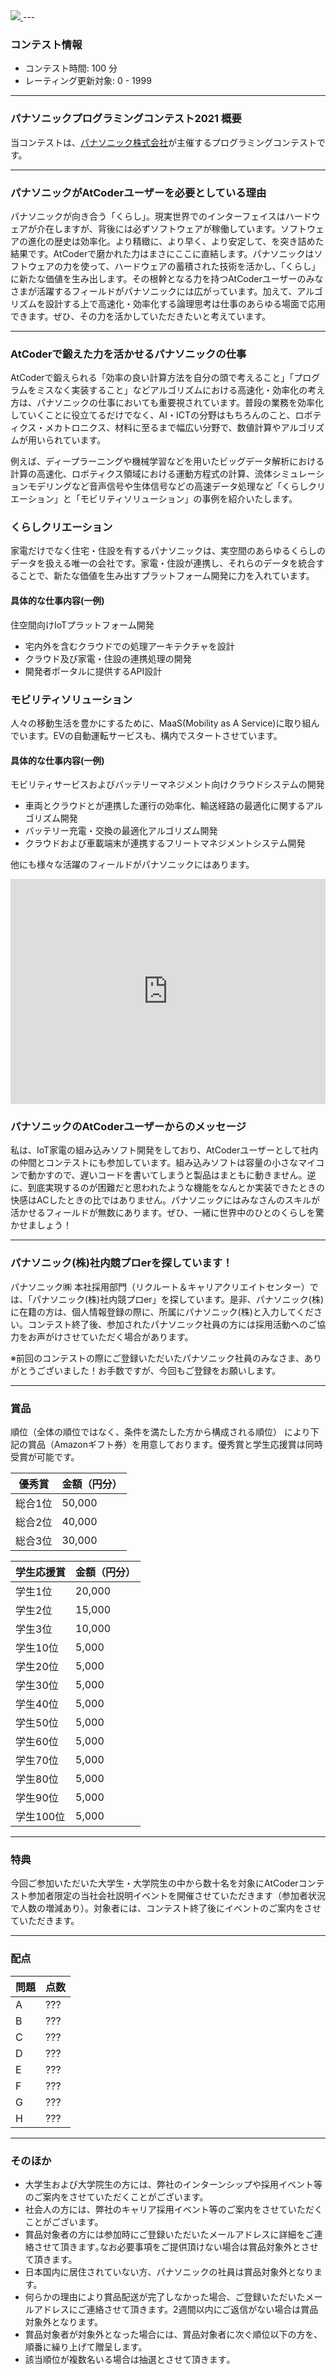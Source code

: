 
<div>

<span>

<span>
<a href="https://www.panasonic.com/jp/home.html">
<img src="https://img.atcoder.jp/panasonic2020/logo.png">

</img>
</a>
---

### **コンテスト情報**

<section>

<ul>

<li>
コンテスト時間: 100 分
</li>

<li>
レーティング更新対象: 0 - 
<span>
1999
</span>

</li>

</ul>

</section>

---

### **パナソニックプログラミングコンテスト2021 概要**

<section>

<p>
当コンテストは、<a href="https://www.panasonic.com/jp/home.html">パナソニック株式会社</a>が主催するプログラミングコンテストです。
</p>

</section>

---

### **パナソニックがAtCoderユーザーを必要としている理由**

<section>

<p>
パナソニックが向き合う「くらし」。現実世界でのインターフェイスはハードウェアが介在しますが、背後には必ずソフトウェアが稼働しています。ソフトウェアの進化の歴史は効率化。より精緻に、より早く、より安定して、を突き詰めた結果です。AtCoderで磨かれた力はまさにここに直結します。パナソニックはソフトウェアの力を使って、ハードウェアの蓄積された技術を活かし、「くらし」に新たな価値を生み出します。その根幹となる力を持つAtCoderユーザーのみなさまが活躍するフィールドがパナソニックには広がっています。加えて、アルゴリズムを設計する上で高速化・効率化する論理思考は仕事のあらゆる場面で応用できます。ぜひ、その力を活かしていただきたいと考えています。
      
</p>

</section>

---

### **AtCoderで鍛えた力を活かせるパナソニックの仕事**

<section>

<p>
AtCoderで鍛えられる「効率の良い計算方法を自分の頭で考えること」「プログラムをミスなく実装すること」などアルゴリズムにおける高速化・効率化の考え方は、パナソニックの仕事においても重要視されています。普段の業務を効率化していくことに役立てるだけでなく、AI・ICTの分野はもちろんのこと、ロボティクス・メカトロニクス、材料に至るまで幅広い分野で、数値計算やアルゴリズムが用いられています。
      
</p>

<p>
例えば、ディープラーニングや機械学習などを用いたビッグデータ解析における計算の高速化、ロボティクス領域における運動方程式の計算、流体シミュレーションモデリングなど音声信号や生体信号などの高速データ処理など「くらしクリエーション」と「モビリティソリューション」の事例を紹介いたします。
      
</p>

</section>

### **くらしクリエーション**

<section>

<p>
家電だけでなく住宅・住設を有するパナソニックは、実空間のあらゆるくらしのデータを扱える唯一の会社です。家電・住設が連携し、それらのデータを統合することで、新たな価値を生み出すプラットフォーム開発に力を入れています。
      
</p>

</section>

#### **具体的な仕事内容(一例)**

<section>

<p>
住空間向けIoTプラットフォーム開発
</p>

<ul>

<li>
宅内外を含むクラウドでの処理アーキテクチャを設計
</li>

<li>
クラウド及び家電・住設の連携処理の開発
</li>

<li>
開発者ポータルに提供するAPI設計
</li>

</ul>

</section>

### **モビリティソリューション**

<section>

<p>
人々の移動生活を豊かにするために、MaaS(Mobility as A Service)に取り組んでいます。EVの自動運転サービスも、構内でスタートさせています。
      
</p>

</section>

#### **具体的な仕事内容(一例)**

<section>

<p>
モビリティサービスおよびバッテリーマネジメント向けクラウドシステムの開発
</p>

<ul>

<li>
車両とクラウドとが連携した運行の効率化、輸送経路の最適化に関するアルゴリズム開発
</li>

<li>
バッテリー充電・交換の最適化アルゴリズム開発
</li>

<li>
クラウドおよび車載端末が連携するフリートマネジメントシステム開発
</li>

</ul>

<p>
他にも様々な活躍のフィールドがパナソニックにはあります。
      
</p>

<iframe src="https://www.youtube.com/embed/sD3OHaDCgzo" width="100%" height="360" frameborder="0" allowfullscreen>

</iframe>

</section>

### **パナソニックのAtCoderユーザーからのメッセージ**

<section>

<p>
私は、IoT家電の組み込みソフト開発をしており、AtCoderユーザーとして社内の仲間とコンテストにも参加しています。組み込みソフトは容量の小さなマイコンで動かすので、遅いコードを書いてしまうと製品はまともに動きません。逆に、到底実現するのが困難だと思われたような機能をなんとか実装できたときの快感はACしたときの比ではありません。パナソニックにはみなさんのスキルが活かせるフィールドが無数にあります。ぜひ、一緒に世界中のひとのくらしを驚かせましょう！
      
</p>

</section>

---

### **パナソニック(株)社内競プロerを探しています！**

<section>

<p>
パナソニック㈱ 本社採用部門（リクルート＆キャリアクリエイトセンター）では、「パナソニック(株)社内競プロer」を探しています。是非、パナソニック(株)に在籍の方は、個人情報登録の際に、所属にパナソニック(株)と入力してください。コンテスト終了後、参加されたパナソニック社員の方には採用活動へのご協力をお声がけさせていただく場合があります。
      
</p>

<p>
※前回のコンテストの際にご登録いただいたパナソニック社員のみなさま、ありがとうございました！お手数ですが、今回もご登録をお願いします。
      
</p>

</section>

---

### **賞品**

<section>

<p>
順位（全体の順位ではなく、条件を満たした方から構成される順位） により下記の賞品（Amazonギフト券）を用意しております。優秀賞と学生応援賞は同時受賞が可能です。
</p>

<div>

<table>

<thead>

<tr>

<th>
優秀賞
</th>

<th>
金額（円分）
</th>

</tr>

</thead>

<tbody>

<tr>

<td>
総合1位
</td>

<td>
50,000
</td>

</tr>

<tr>

<td>
総合2位
</td>

<td>
40,000
</td>

</tr>

<tr>

<td>
総合3位
</td>

<td>
30,000
</td>

</tr>

</tbody>

</table>

</div>

<div>

<table>

<thead>

<tr>

<th>
学生応援賞
</th>

<th>
金額（円分）
</th>

</tr>

</thead>

<tbody>

<tr>

<td>
学生1位
</td>

<td>
20,000
</td>

</tr>

<tr>

<td>
学生2位
</td>

<td>
15,000
</td>

</tr>

<tr>

<td>
学生3位
</td>

<td>
10,000
</td>

</tr>

<tr>

<td>
学生10位
</td>

<td>
5,000
</td>

</tr>

<tr>

<td>
学生20位
</td>

<td>
5,000
</td>

</tr>

<tr>

<td>
学生30位
</td>

<td>
5,000
</td>

</tr>

<tr>

<td>
学生40位
</td>

<td>
5,000
</td>

</tr>

<tr>

<td>
学生50位
</td>

<td>
5,000
</td>

</tr>

<tr>

<td>
学生60位
</td>

<td>
5,000
</td>

</tr>

<tr>

<td>
学生70位
</td>

<td>
5,000
</td>

</tr>

<tr>

<td>
学生80位
</td>

<td>
5,000
</td>

</tr>

<tr>

<td>
学生90位
</td>

<td>
5,000
</td>

</tr>

<tr>

<td>
学生100位
</td>

<td>
5,000
</td>

</tr>

</tbody>

</table>

</div>

</section>

---

### **特典**

<section>

<p>
今回ご参加いただいた大学生・大学院生の中から数十名を対象にAtCoderコンテスト参加者限定の当社会社説明イベントを開催させていただきます（参加者状況で人数の増減あり）。対象者には、コンテスト終了後にイベントのご案内をさせていただきます。
      
</p>

</section>

---

### **配点**

<section>

<div>

<table>

<thead>

<tr>

<th>
問題
</th>

<th>
点数
</th>

</tr>

</thead>

<tbody>

<tr>

<td>
A
</td>

<td>
???
</td>

</tr>

<tr>

<td>
B
</td>

<td>
???
</td>

</tr>

<tr>

<td>
C
</td>

<td>
???
</td>

</tr>

<tr>

<td>
D
</td>

<td>
???
</td>

</tr>

<tr>

<td>
E
</td>

<td>
???
</td>

</tr>

<tr>

<td>
F
</td>

<td>
???
</td>

</tr>

<tr>

<td>
G
</td>

<td>
???
</td>

</tr>

<tr>

<td>
H
</td>

<td>
???
</td>

</tr>

</tbody>

</table>

</div>

</section>

---

### **そのほか**

<section>

<ul>

<li>
大学生および大学院生の方には、弊社のインターンシップや採用イベント等のご案内をさせていただくことがございます。
</li>

<li>
社会人の方には、弊社のキャリア採用イベント等のご案内をさせていただくことがございます。
</li>

<li>
賞品対象者の方には参加時にご登録いただいたメールアドレスに詳細をご連絡させて頂きます｡なお必要事項をご提供頂けない場合は賞品対象外とさせて頂きます。
</li>

<li>
日本国内に居住されていない方、パナソニックの社員は賞品対象外となります。
</li>

<li>
何らかの理由により賞品配送が完了しなかった場合、ご登録いただいたメールアドレスにご連絡させて頂きます。2週間以内にご返信がない場合は賞品対象外となります。
</li>

<li>
賞品対象者が対象外となった場合には、賞品対象者に次ぐ順位以下の方を、順番に繰り上げて贈呈します。
</li>

<li>
該当順位が複数名いる場合は抽選とさせて頂きます｡
</li>

</ul>

</section>

</span>

</span>

</div>
